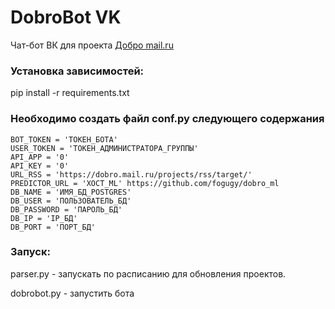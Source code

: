 # DobroBot VK
Чат-бот ВК для проекта [Добро mail.ru](dobro.mail.ru)

### Установка зависимостей:
pip install -r requirements.txt

### Необходимо создать файл conf.py следующего содержания

```
BOT_TOKEN = 'ТОКЕН_БОТА'
USER_TOKEN = 'ТОКЕН_АДМИНИСТРАТОРА_ГРУППЫ'
API_APP = '0'
API_KEY = '0'
URL_RSS = 'https://dobro.mail.ru/projects/rss/target/'
PREDICTOR_URL = 'ХОСТ_ML' https://github.com/fogugy/dobro_ml
DB_NAME = 'ИМЯ_БД_POSTGRES'
DB_USER = 'ПОЛЬЗОВАТЕЛЬ_БД'
DB_PASSWORD = 'ПАРОЛЬ_БД'
DB_IP = 'IP_БД'
DB_PORT = 'ПОРТ_БД'
```

### Запуск:

parser.py - запускать по расписанию для обновления проектов.

dobrobot.py - запустить бота
